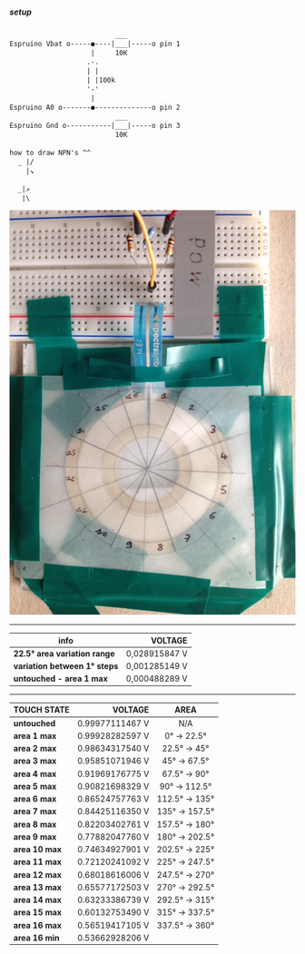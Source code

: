 ##### setup
```
                          ___ 
Espruino Vbat o-----●----|___|-----o pin 1
                    |     10K
                   .-.
                   | |
                   | |100k
                   '-' 
                    |
Espruino A0 o-------●--------------o pin 2
                          ___
Espruino Gnd o-----------|___|-----o pin 3
                          10K

how to draw NPN's ^^
  _ |/
  	|↘

  _|↗
   |\

```

![Softpot](https://raw.githubusercontent.com/stephaneAG/Espruino_tests/master/SoftPotTest/usingSoftpot.png)

-------

| info                                    | VOLTAGE       |
| ------------                            | ---:          |
| **22.5° area variation range**          | 0,028915847 V |
| **variation between 1° steps**          | 0,001285149 V |
| **untouched - area 1 max**              | 0,000488289 V |

-------

| TOUCH STATE            | VOLTAGE               | AREA             |
| ------------           | ---:                  | :---:            |
| **untouched**          | 0.99977111467 V       | N/A              |
| **area 1 max**         | 0.99928282597 V       | 0° ->  22.5°     |
| **area 2 max**         | 0.98634317540 V       | 22.5° ->    45°  |
| **area 3 max**         | 0.95851071946 V       | 45° ->  67.5°    |
| **area 4 max**         | 0.91969176775 V       | 67.5° ->    90°  |
| **area 5 max**         | 0.90821698329 V       | 90° -> 112.5°    |
| **area 6 max**         | 0.86524757763 V       | 112.5° ->   135° |
| **area 7 max**         | 0.84425116350 V       | 135° -> 157.5°   |
| **area 8 max**         | 0.82203402761 V       | 157.5° ->   180° |
| **area 9 max**         | 0.77882047760 V       | 180° -> 202.5°   |
| **area 10 max**        | 0.74634927901 V       | 202.5° ->   225° |
| **area 11 max**        | 0.72120241092 V       | 225° -> 247.5°   |
| **area 12 max**        | 0.68018616006 V       | 247.5° ->   270° |
| **area 13 max**        | 0.65577172503 V       | 270° -> 292.5°   |
| **area 14 max**        | 0.63233386739 V       | 292.5° ->   315° |
| **area 15 max**        | 0.60132753490 V       | 315° -> 337.5°   |
| **area 16 max**        | 0.56519417105 V       | 337.5° ->   360° |
| **area 16 min**        | 0.53662928206 V       |                  |
